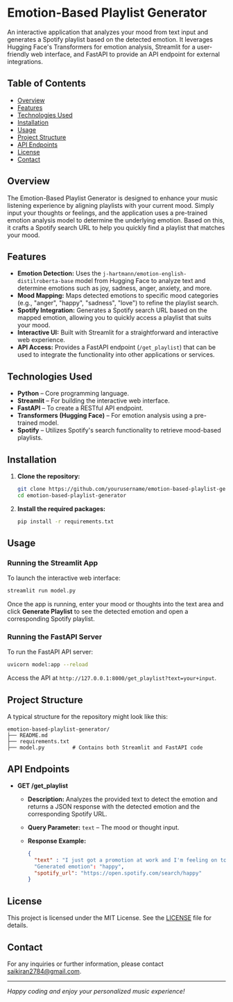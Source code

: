 # Emotion-Based Playlist Generator

An interactive application that analyzes your mood from text input and generates a Spotify playlist based on the detected emotion. It leverages Hugging Face's Transformers for emotion analysis, Streamlit for a user-friendly web interface, and FastAPI to provide an API endpoint for external integrations.

## Table of Contents

- [Overview](#overview)
- [Features](#features)
- [Technologies Used](#technologies-used)
- [Installation](#installation)
- [Usage](#usage)
- [Project Structure](#project-structure)
- [API Endpoints](#api-endpoints)
- [License](#license)
- [Contact](#contact)

## Overview

The Emotion-Based Playlist Generator is designed to enhance your music listening experience by aligning playlists with your current mood. Simply input your thoughts or feelings, and the application uses a pre-trained emotion analysis model to determine the underlying emotion. Based on this, it crafts a Spotify search URL to help you quickly find a playlist that matches your mood.

## Features

- **Emotion Detection:** Uses the `j-hartmann/emotion-english-distilroberta-base` model from Hugging Face to analyze text and determine emotions such as joy, sadness, anger, anxiety, and more.
- **Mood Mapping:** Maps detected emotions to specific mood categories (e.g., "anger", "happy", "sadness", "love") to refine the playlist search.
- **Spotify Integration:** Generates a Spotify search URL based on the mapped emotion, allowing you to quickly access a playlist that suits your mood.
- **Interactive UI:** Built with Streamlit for a straightforward and interactive web experience.
- **API Access:** Provides a FastAPI endpoint (`/get_playlist`) that can be used to integrate the functionality into other applications or services.

## Technologies Used

- **Python** – Core programming language.
- **Streamlit** – For building the interactive web interface.
- **FastAPI** – To create a RESTful API endpoint.
- **Transformers (Hugging Face)** – For emotion analysis using a pre-trained model.
- **Spotify** – Utilizes Spotify's search functionality to retrieve mood-based playlists.

## Installation

1. **Clone the repository:**

   ```bash
   git clone https://github.com/yourusername/emotion-based-playlist-generator.git
   cd emotion-based-playlist-generator
   ```

2. **Install the required packages:**

   ```bash
   pip install -r requirements.txt
   ```

## Usage

### Running the Streamlit App

To launch the interactive web interface:

```bash
streamlit run model.py
```

Once the app is running, enter your mood or thoughts into the text area and click **Generate Playlist** to see the detected emotion and open a corresponding Spotify playlist.

### Running the FastAPI Server

To run the FastAPI API server:

```bash
uvicorn model:app --reload
```
Access the API at `http://127.0.0.1:8000/get_playlist?text=your+input`.

## Project Structure

A typical structure for the repository might look like this:

```
emotion-based-playlist-generator/
├── README.md
├── requirements.txt
├── model.py         # Contains both Streamlit and FastAPI code
```

## API Endpoints

- **GET /get_playlist**  
  - **Description:** Analyzes the provided text to detect the emotion and returns a JSON response with the detected emotion and the corresponding Spotify URL.
  - **Query Parameter:** `text` – The mood or thought input.
  - **Response Example:**

    ```json
    {
      "text" : "I just got a promotion at work and I'm feeling on top of the world!"
      "Generated emotion": "happy",
      "spotify_url": "https://open.spotify.com/search/happy"
    }
    ```


## License

This project is licensed under the MIT License. See the [LICENSE](LICENSE) file for details.

## Contact

For any inquiries or further information, please contact [saikiran2784@gmail.com](mailto:saikiran2784@gmail.com).

---

*Happy coding and enjoy your personalized music experience!*
